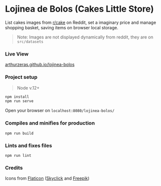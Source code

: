 # Lojinea de Bolos (Cakes Little Store)

List cakes images from [r/cake](https://www.reddit.com/r/cake/) on Reddit, set a imaginary price and manage shopping basket, saving items on browser local storage.

> Note: Images are not displayed dynamically from reddit, they are on `src/datasets`

### Live View
[arthurzeras.github.io/lojinea-bolos](https://arthurzeras.github.io/lojinea-bolos/)

### Project setup

> Node v.12+

```bash
npm install
npm run serve
```

Open your browser on `localhost:8080/lojinea-bolos/`


### Compiles and minifies for production
```
npm run build
```

### Lints and fixes files
```
npm run lint
```

### Credits
Icons from [Flaticon](https://www.flaticon.com) ([Skyclick](https://www.flaticon.com/br/icone-gratis/bolo_901688) and [Freepik](http://www.freepik.com/))